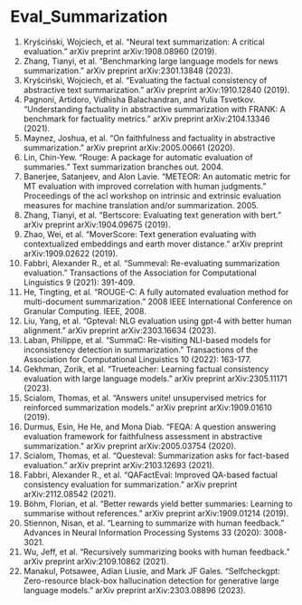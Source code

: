 # Eval_Summarization

1. Kryściński, Wojciech, et al. “Neural text summarization: A critical evaluation.” arXiv preprint arXiv:1908.08960 (2019).
2. Zhang, Tianyi, et al. “Benchmarking large language models for news summarization.” arXiv preprint arXiv:2301.13848 (2023).
3. Kryściński, Wojciech, et al. “Evaluating the factual consistency of abstractive text summarization.” arXiv preprint arXiv:1910.12840 (2019).
4. Pagnoni, Artidoro, Vidhisha Balachandran, and Yulia Tsvetkov. “Understanding factuality in abstractive summarization with FRANK: A benchmark for factuality metrics.” arXiv preprint arXiv:2104.13346 (2021).
5. Maynez, Joshua, et al. “On faithfulness and factuality in abstractive summarization.” arXiv preprint arXiv:2005.00661 (2020).
6. Lin, Chin-Yew. “Rouge: A package for automatic evaluation of summaries.” Text summarization branches out. 2004.
7. Banerjee, Satanjeev, and Alon Lavie. “METEOR: An automatic metric for MT evaluation with improved correlation with human judgments.” Proceedings of the acl workshop on intrinsic and extrinsic evaluation measures for machine translation and/or summarization. 2005.
8. Zhang, Tianyi, et al. “Bertscore: Evaluating text generation with bert.” arXiv preprint arXiv:1904.09675 (2019).
9. Zhao, Wei, et al. “MoverScore: Text generation evaluating with contextualized embeddings and earth mover distance.” arXiv preprint arXiv:1909.02622 (2019).
10. Fabbri, Alexander R., et al. “Summeval: Re-evaluating summarization evaluation.” Transactions of the Association for Computational Linguistics 9 (2021): 391-409.
11. He, Tingting, et al. “ROUGE-C: A fully automated evaluation method for multi-document summarization.” 2008 IEEE International Conference on Granular Computing. IEEE, 2008.
12. Liu, Yang, et al. “Gpteval: NLG evaluation using gpt-4 with better human alignment.” arXiv preprint arXiv:2303.16634 (2023).
13. Laban, Philippe, et al. “SummaC: Re-visiting NLI-based models for inconsistency detection in summarization.” Transactions of the Association for Computational Linguistics 10 (2022): 163-177.
14. Gekhman, Zorik, et al. “Trueteacher: Learning factual consistency evaluation with large language models.” arXiv preprint arXiv:2305.11171 (2023).
15. Scialom, Thomas, et al. “Answers unite! unsupervised metrics for reinforced summarization models.” arXiv preprint arXiv:1909.01610 (2019).
16. Durmus, Esin, He He, and Mona Diab. “FEQA: A question answering evaluation framework for faithfulness assessment in abstractive summarization.” arXiv preprint arXiv:2005.03754 (2020).
17. Scialom, Thomas, et al. “Questeval: Summarization asks for fact-based evaluation.” arXiv preprint arXiv:2103.12693 (2021).
18. Fabbri, Alexander R., et al. “QAFactEval: Improved QA-based factual consistency evaluation for summarization.” arXiv preprint arXiv:2112.08542 (2021).
19. Böhm, Florian, et al. “Better rewards yield better summaries: Learning to summarise without references.” arXiv preprint arXiv:1909.01214 (2019).
20. Stiennon, Nisan, et al. “Learning to summarize with human feedback.” Advances in Neural Information Processing Systems 33 (2020): 3008-3021.
21. Wu, Jeff, et al. “Recursively summarizing books with human feedback.” arXiv preprint arXiv:2109.10862 (2021).
22. Manakul, Potsawee, Adian Liusie, and Mark JF Gales. “Selfcheckgpt: Zero-resource black-box hallucination detection for generative large language models.” arXiv preprint arXiv:2303.08896 (2023).
